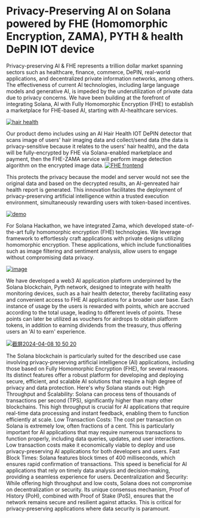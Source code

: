 # Privacy-Preserving AI on Solana powered by FHE (Homomorphic Encryption, ZAMA), PYTH & health DePIN IOT device



Privacy-preserving AI & FHE represents a trillion dollar market spanning sectors such as healthcare, finance, commerce, DePIN, real-world applications, and decentralized private information networks, among others. The effectiveness of current AI technologies, including large language models and generative AI, is impeded by the underutilization of private data due to privacy concerns. We have been building at the forefront of integrating Solana, AI with Fully Homomorphic Encryption (FHE) to establish a marketplace for FHE-based AI, starting with AI-healthcare services.

[![hair health](https://private-user-images.githubusercontent.com/165755068/320717528-68367a8f-db67-4458-9e14-e5946b31e3c8.png?jwt=eyJhbGciOiJIUzI1NiIsInR5cCI6IkpXVCJ9.eyJpc3MiOiJnaXRodWIuY29tIiwiYXVkIjoicmF3LmdpdGh1YnVzZXJjb250ZW50LmNvbSIsImtleSI6ImtleTUiLCJleHAiOjE3MTI3MjM2NzUsIm5iZiI6MTcxMjcyMzM3NSwicGF0aCI6Ii8xNjU3NTUwNjgvMzIwNzE3NTI4LTY4MzY3YThmLWRiNjctNDQ1OC05ZTE0LWU1OTQ2YjMxZTNjOC5wbmc_WC1BbXotQWxnb3JpdGhtPUFXUzQtSE1BQy1TSEEyNTYmWC1BbXotQ3JlZGVudGlhbD1BS0lBVkNPRFlMU0E1M1BRSzRaQSUyRjIwMjQwNDEwJTJGdXMtZWFzdC0xJTJGczMlMkZhd3M0X3JlcXVlc3QmWC1BbXotRGF0ZT0yMDI0MDQxMFQwNDI5MzVaJlgtQW16LUV4cGlyZXM9MzAwJlgtQW16LVNpZ25hdHVyZT1hMjdhZmEyY2VlMDBiNDBiZjQ3ZDEwY2ZlZGViOTY4NTEwMjRiZDc1ODc1MDU4OTBiODNhNzBjZWRiNTMyOWQzJlgtQW16LVNpZ25lZEhlYWRlcnM9aG9zdCZhY3Rvcl9pZD0wJmtleV9pZD0wJnJlcG9faWQ9MCJ9.EjDJwwvsdMcGbOrSdoneIEESxnu5soTzM-5VA3kYgLo)](https://private-user-images.githubusercontent.com/165755068/320717528-68367a8f-db67-4458-9e14-e5946b31e3c8.png?jwt=eyJhbGciOiJIUzI1NiIsInR5cCI6IkpXVCJ9.eyJpc3MiOiJnaXRodWIuY29tIiwiYXVkIjoicmF3LmdpdGh1YnVzZXJjb250ZW50LmNvbSIsImtleSI6ImtleTUiLCJleHAiOjE3MTI3MjM2NzUsIm5iZiI6MTcxMjcyMzM3NSwicGF0aCI6Ii8xNjU3NTUwNjgvMzIwNzE3NTI4LTY4MzY3YThmLWRiNjctNDQ1OC05ZTE0LWU1OTQ2YjMxZTNjOC5wbmc_WC1BbXotQWxnb3JpdGhtPUFXUzQtSE1BQy1TSEEyNTYmWC1BbXotQ3JlZGVudGlhbD1BS0lBVkNPRFlMU0E1M1BRSzRaQSUyRjIwMjQwNDEwJTJGdXMtZWFzdC0xJTJGczMlMkZhd3M0X3JlcXVlc3QmWC1BbXotRGF0ZT0yMDI0MDQxMFQwNDI5MzVaJlgtQW16LUV4cGlyZXM9MzAwJlgtQW16LVNpZ25hdHVyZT1hMjdhZmEyY2VlMDBiNDBiZjQ3ZDEwY2ZlZGViOTY4NTEwMjRiZDc1ODc1MDU4OTBiODNhNzBjZWRiNTMyOWQzJlgtQW16LVNpZ25lZEhlYWRlcnM9aG9zdCZhY3Rvcl9pZD0wJmtleV9pZD0wJnJlcG9faWQ9MCJ9.EjDJwwvsdMcGbOrSdoneIEESxnu5soTzM-5VA3kYgLo)

Our product demo includes using an AI Hair Health IOT DePIN detector that scans image of users' hair imaging data and collect/send data (the data is privacy-sensitive because it relates to the users' hair health), and the data will be fully-encrypted by FHE via Solana-enabled marketplace and payment, then the FHE-ZAMA service will perform image detection algorithm on the encrypted image data. [![FHE frontend](https://private-user-images.githubusercontent.com/165755068/320712322-8959e907-f1f8-4d3c-a191-845fa362b01c.png?jwt=eyJhbGciOiJIUzI1NiIsInR5cCI6IkpXVCJ9.eyJpc3MiOiJnaXRodWIuY29tIiwiYXVkIjoicmF3LmdpdGh1YnVzZXJjb250ZW50LmNvbSIsImtleSI6ImtleTUiLCJleHAiOjE3MTI3MjM2NzUsIm5iZiI6MTcxMjcyMzM3NSwicGF0aCI6Ii8xNjU3NTUwNjgvMzIwNzEyMzIyLTg5NTllOTA3LWYxZjgtNGQzYy1hMTkxLTg0NWZhMzYyYjAxYy5wbmc_WC1BbXotQWxnb3JpdGhtPUFXUzQtSE1BQy1TSEEyNTYmWC1BbXotQ3JlZGVudGlhbD1BS0lBVkNPRFlMU0E1M1BRSzRaQSUyRjIwMjQwNDEwJTJGdXMtZWFzdC0xJTJGczMlMkZhd3M0X3JlcXVlc3QmWC1BbXotRGF0ZT0yMDI0MDQxMFQwNDI5MzVaJlgtQW16LUV4cGlyZXM9MzAwJlgtQW16LVNpZ25hdHVyZT01NDRkZWU2Y2UwMDJkM2U4ZmFmZGRiNGI3ZjVjY2ZkZGRkMzA4NzFmYmQ0YjVlMWMwNDQ3MDNiODczOTNhMjg1JlgtQW16LVNpZ25lZEhlYWRlcnM9aG9zdCZhY3Rvcl9pZD0wJmtleV9pZD0wJnJlcG9faWQ9MCJ9.gwoDyYLHJBVYzl2VknlmGhztlQT1EVVVeATy8wMwxwc)](https://private-user-images.githubusercontent.com/165755068/320712322-8959e907-f1f8-4d3c-a191-845fa362b01c.png?jwt=eyJhbGciOiJIUzI1NiIsInR5cCI6IkpXVCJ9.eyJpc3MiOiJnaXRodWIuY29tIiwiYXVkIjoicmF3LmdpdGh1YnVzZXJjb250ZW50LmNvbSIsImtleSI6ImtleTUiLCJleHAiOjE3MTI3MjM2NzUsIm5iZiI6MTcxMjcyMzM3NSwicGF0aCI6Ii8xNjU3NTUwNjgvMzIwNzEyMzIyLTg5NTllOTA3LWYxZjgtNGQzYy1hMTkxLTg0NWZhMzYyYjAxYy5wbmc_WC1BbXotQWxnb3JpdGhtPUFXUzQtSE1BQy1TSEEyNTYmWC1BbXotQ3JlZGVudGlhbD1BS0lBVkNPRFlMU0E1M1BRSzRaQSUyRjIwMjQwNDEwJTJGdXMtZWFzdC0xJTJGczMlMkZhd3M0X3JlcXVlc3QmWC1BbXotRGF0ZT0yMDI0MDQxMFQwNDI5MzVaJlgtQW16LUV4cGlyZXM9MzAwJlgtQW16LVNpZ25hdHVyZT01NDRkZWU2Y2UwMDJkM2U4ZmFmZGRiNGI3ZjVjY2ZkZGRkMzA4NzFmYmQ0YjVlMWMwNDQ3MDNiODczOTNhMjg1JlgtQW16LVNpZ25lZEhlYWRlcnM9aG9zdCZhY3Rvcl9pZD0wJmtleV9pZD0wJnJlcG9faWQ9MCJ9.gwoDyYLHJBVYzl2VknlmGhztlQT1EVVVeATy8wMwxwc)

This protects the privacy because the model and server would not see the original data and based on the decrypted results, an AI-genreated hair health report is generated. This innovation facilitates the deployment of privacy-preserving artificial intelligence within a trusted execution environment, simultaneously rewarding users with token-based incentives.

[![demo](https://private-user-images.githubusercontent.com/165755068/320726935-cf434e48-fa98-4998-b2bd-514eb12a314f.png?jwt=eyJhbGciOiJIUzI1NiIsInR5cCI6IkpXVCJ9.eyJpc3MiOiJnaXRodWIuY29tIiwiYXVkIjoicmF3LmdpdGh1YnVzZXJjb250ZW50LmNvbSIsImtleSI6ImtleTUiLCJleHAiOjE3MTI3MjM2NzUsIm5iZiI6MTcxMjcyMzM3NSwicGF0aCI6Ii8xNjU3NTUwNjgvMzIwNzI2OTM1LWNmNDM0ZTQ4LWZhOTgtNDk5OC1iMmJkLTUxNGViMTJhMzE0Zi5wbmc_WC1BbXotQWxnb3JpdGhtPUFXUzQtSE1BQy1TSEEyNTYmWC1BbXotQ3JlZGVudGlhbD1BS0lBVkNPRFlMU0E1M1BRSzRaQSUyRjIwMjQwNDEwJTJGdXMtZWFzdC0xJTJGczMlMkZhd3M0X3JlcXVlc3QmWC1BbXotRGF0ZT0yMDI0MDQxMFQwNDI5MzVaJlgtQW16LUV4cGlyZXM9MzAwJlgtQW16LVNpZ25hdHVyZT05ZDhkYmMwN2YxMzFkOTRlY2FkNmQ4ODA0N2Y0ODY5YWQxM2UwZjdiY2JlZWVjYWIwYjY1MDM0ZjZiZDJjMmUwJlgtQW16LVNpZ25lZEhlYWRlcnM9aG9zdCZhY3Rvcl9pZD0wJmtleV9pZD0wJnJlcG9faWQ9MCJ9.7ky77y_8Mv6Ob9sDd__qK6eqCZonhA4ZsV-XFnOb3xU)](https://private-user-images.githubusercontent.com/165755068/320726935-cf434e48-fa98-4998-b2bd-514eb12a314f.png?jwt=eyJhbGciOiJIUzI1NiIsInR5cCI6IkpXVCJ9.eyJpc3MiOiJnaXRodWIuY29tIiwiYXVkIjoicmF3LmdpdGh1YnVzZXJjb250ZW50LmNvbSIsImtleSI6ImtleTUiLCJleHAiOjE3MTI3MjM2NzUsIm5iZiI6MTcxMjcyMzM3NSwicGF0aCI6Ii8xNjU3NTUwNjgvMzIwNzI2OTM1LWNmNDM0ZTQ4LWZhOTgtNDk5OC1iMmJkLTUxNGViMTJhMzE0Zi5wbmc_WC1BbXotQWxnb3JpdGhtPUFXUzQtSE1BQy1TSEEyNTYmWC1BbXotQ3JlZGVudGlhbD1BS0lBVkNPRFlMU0E1M1BRSzRaQSUyRjIwMjQwNDEwJTJGdXMtZWFzdC0xJTJGczMlMkZhd3M0X3JlcXVlc3QmWC1BbXotRGF0ZT0yMDI0MDQxMFQwNDI5MzVaJlgtQW16LUV4cGlyZXM9MzAwJlgtQW16LVNpZ25hdHVyZT05ZDhkYmMwN2YxMzFkOTRlY2FkNmQ4ODA0N2Y0ODY5YWQxM2UwZjdiY2JlZWVjYWIwYjY1MDM0ZjZiZDJjMmUwJlgtQW16LVNpZ25lZEhlYWRlcnM9aG9zdCZhY3Rvcl9pZD0wJmtleV9pZD0wJnJlcG9faWQ9MCJ9.7ky77y_8Mv6Ob9sDd__qK6eqCZonhA4ZsV-XFnOb3xU)

For Solana Hackathon, we have integrated Zama, which developed state-of-the-art fully homomorphic encryption (FHE) technologies. We leverage framework to effortlessly craft applications with private designs utilizing homomorphic encryption. These applications, which include functionalities such as image filtering and sentiment analysis, allow users to engage without compromising data privacy.

[![image](https://private-user-images.githubusercontent.com/165755068/320246018-652aa081-182d-4440-96b0-4f58131ad8dd.png?jwt=eyJhbGciOiJIUzI1NiIsInR5cCI6IkpXVCJ9.eyJpc3MiOiJnaXRodWIuY29tIiwiYXVkIjoicmF3LmdpdGh1YnVzZXJjb250ZW50LmNvbSIsImtleSI6ImtleTUiLCJleHAiOjE3MTI3MjM2NzUsIm5iZiI6MTcxMjcyMzM3NSwicGF0aCI6Ii8xNjU3NTUwNjgvMzIwMjQ2MDE4LTY1MmFhMDgxLTE4MmQtNDQ0MC05NmIwLTRmNTgxMzFhZDhkZC5wbmc_WC1BbXotQWxnb3JpdGhtPUFXUzQtSE1BQy1TSEEyNTYmWC1BbXotQ3JlZGVudGlhbD1BS0lBVkNPRFlMU0E1M1BRSzRaQSUyRjIwMjQwNDEwJTJGdXMtZWFzdC0xJTJGczMlMkZhd3M0X3JlcXVlc3QmWC1BbXotRGF0ZT0yMDI0MDQxMFQwNDI5MzVaJlgtQW16LUV4cGlyZXM9MzAwJlgtQW16LVNpZ25hdHVyZT1lMzAzYjZjZjBkNzgxOWJlMzliYjg2OTRkMGViMmRjYjQ1ZTY1NzQ0NTI3ZDA0MjkwZDhiN2E2NmJhMWNiOTE0JlgtQW16LVNpZ25lZEhlYWRlcnM9aG9zdCZhY3Rvcl9pZD0wJmtleV9pZD0wJnJlcG9faWQ9MCJ9.EmA0xxvkmtGSvM5hsZw8gQoatBN2nNGaqFl9RBWqRSU)](https://private-user-images.githubusercontent.com/165755068/320246018-652aa081-182d-4440-96b0-4f58131ad8dd.png?jwt=eyJhbGciOiJIUzI1NiIsInR5cCI6IkpXVCJ9.eyJpc3MiOiJnaXRodWIuY29tIiwiYXVkIjoicmF3LmdpdGh1YnVzZXJjb250ZW50LmNvbSIsImtleSI6ImtleTUiLCJleHAiOjE3MTI3MjM2NzUsIm5iZiI6MTcxMjcyMzM3NSwicGF0aCI6Ii8xNjU3NTUwNjgvMzIwMjQ2MDE4LTY1MmFhMDgxLTE4MmQtNDQ0MC05NmIwLTRmNTgxMzFhZDhkZC5wbmc_WC1BbXotQWxnb3JpdGhtPUFXUzQtSE1BQy1TSEEyNTYmWC1BbXotQ3JlZGVudGlhbD1BS0lBVkNPRFlMU0E1M1BRSzRaQSUyRjIwMjQwNDEwJTJGdXMtZWFzdC0xJTJGczMlMkZhd3M0X3JlcXVlc3QmWC1BbXotRGF0ZT0yMDI0MDQxMFQwNDI5MzVaJlgtQW16LUV4cGlyZXM9MzAwJlgtQW16LVNpZ25hdHVyZT1lMzAzYjZjZjBkNzgxOWJlMzliYjg2OTRkMGViMmRjYjQ1ZTY1NzQ0NTI3ZDA0MjkwZDhiN2E2NmJhMWNiOTE0JlgtQW16LVNpZ25lZEhlYWRlcnM9aG9zdCZhY3Rvcl9pZD0wJmtleV9pZD0wJnJlcG9faWQ9MCJ9.EmA0xxvkmtGSvM5hsZw8gQoatBN2nNGaqFl9RBWqRSU)

We have developed a web3 AI application platform underpinned by the Solana blockchain, Pyth network, designed to integrate with health monitoring devices, such as a hair health detector, thereby facilitating easy and convenient access to FHE AI applications for a broader user base. Each instance of usage by the users is rewarded with points, which are accrued according to the total usage, leading to different levels of points. These points can later be utilized as vouchers for airdrops to obtain platform tokens, in addition to earning dividends from the treasury, thus offering users an 'AI to earn' experience.

[![截屏2024-04-08 10 50 20](https://private-user-images.githubusercontent.com/165755068/320340594-cdccebbf-3eb5-4992-87d8-05556460b09d.png?jwt=eyJhbGciOiJIUzI1NiIsInR5cCI6IkpXVCJ9.eyJpc3MiOiJnaXRodWIuY29tIiwiYXVkIjoicmF3LmdpdGh1YnVzZXJjb250ZW50LmNvbSIsImtleSI6ImtleTUiLCJleHAiOjE3MTI3MjM2NzUsIm5iZiI6MTcxMjcyMzM3NSwicGF0aCI6Ii8xNjU3NTUwNjgvMzIwMzQwNTk0LWNkY2NlYmJmLTNlYjUtNDk5Mi04N2Q4LTA1NTU2NDYwYjA5ZC5wbmc_WC1BbXotQWxnb3JpdGhtPUFXUzQtSE1BQy1TSEEyNTYmWC1BbXotQ3JlZGVudGlhbD1BS0lBVkNPRFlMU0E1M1BRSzRaQSUyRjIwMjQwNDEwJTJGdXMtZWFzdC0xJTJGczMlMkZhd3M0X3JlcXVlc3QmWC1BbXotRGF0ZT0yMDI0MDQxMFQwNDI5MzVaJlgtQW16LUV4cGlyZXM9MzAwJlgtQW16LVNpZ25hdHVyZT1iNGNhYzI1ODExMjAwNTFlNWQ1Y2ZiMGZlMDYwMWIzYTNmMDRiYjM4OWVhZGNhYjBlMTg2YjM0YzhlZWQ5NDVkJlgtQW16LVNpZ25lZEhlYWRlcnM9aG9zdCZhY3Rvcl9pZD0wJmtleV9pZD0wJnJlcG9faWQ9MCJ9.69OERkiIo2cc37USuPM1gOYz3yhOURnz-1ikww16lwY)](https://private-user-images.githubusercontent.com/165755068/320340594-cdccebbf-3eb5-4992-87d8-05556460b09d.png?jwt=eyJhbGciOiJIUzI1NiIsInR5cCI6IkpXVCJ9.eyJpc3MiOiJnaXRodWIuY29tIiwiYXVkIjoicmF3LmdpdGh1YnVzZXJjb250ZW50LmNvbSIsImtleSI6ImtleTUiLCJleHAiOjE3MTI3MjM2NzUsIm5iZiI6MTcxMjcyMzM3NSwicGF0aCI6Ii8xNjU3NTUwNjgvMzIwMzQwNTk0LWNkY2NlYmJmLTNlYjUtNDk5Mi04N2Q4LTA1NTU2NDYwYjA5ZC5wbmc_WC1BbXotQWxnb3JpdGhtPUFXUzQtSE1BQy1TSEEyNTYmWC1BbXotQ3JlZGVudGlhbD1BS0lBVkNPRFlMU0E1M1BRSzRaQSUyRjIwMjQwNDEwJTJGdXMtZWFzdC0xJTJGczMlMkZhd3M0X3JlcXVlc3QmWC1BbXotRGF0ZT0yMDI0MDQxMFQwNDI5MzVaJlgtQW16LUV4cGlyZXM9MzAwJlgtQW16LVNpZ25hdHVyZT1iNGNhYzI1ODExMjAwNTFlNWQ1Y2ZiMGZlMDYwMWIzYTNmMDRiYjM4OWVhZGNhYjBlMTg2YjM0YzhlZWQ5NDVkJlgtQW16LVNpZ25lZEhlYWRlcnM9aG9zdCZhY3Rvcl9pZD0wJmtleV9pZD0wJnJlcG9faWQ9MCJ9.69OERkiIo2cc37USuPM1gOYz3yhOURnz-1ikww16lwY)

The Solana blockchain is particularly suited for the described use case involving privacy-preserving artificial intelligence (AI) applications, including those based on Fully Homomorphic Encryption (FHE), for several reasons. Its distinct features offer a robust platform for developing and deploying secure, efficient, and scalable AI solutions that require a high degree of privacy and data protection. Here's why Solana stands out: High Throughput and Scalability: Solana can process tens of thousands of transactions per second (TPS), significantly higher than many other blockchains. This high throughput is crucial for AI applications that require real-time data processing and instant feedback, enabling them to function efficiently at scale. Low Transaction Costs: The cost per transaction on Solana is extremely low, often fractions of a cent. This is particularly important for AI applications that may require numerous transactions to function properly, including data queries, updates, and user interactions. Low transaction costs make it economically viable to deploy and use privacy-preserving AI applications for both developers and users. Fast Block Times: Solana features block times of 400 milliseconds, which ensures rapid confirmation of transactions. This speed is beneficial for AI applications that rely on timely data analysis and decision-making, providing a seamless experience for users. Decentralization and Security: While offering high throughput and low costs, Solana does not compromise on decentralization or security. Its unique consensus mechanism, Proof of History (PoH), combined with Proof of Stake (PoS), ensures that the network remains secure and resilient against attacks. This is critical for privacy-preserving applications where data security is paramount.
